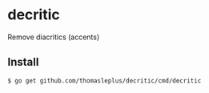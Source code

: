 # decritic
Remove diacritics (accents)


## Install

```
$ go get github.com/thomasleplus/decritic/cmd/decritic
```
